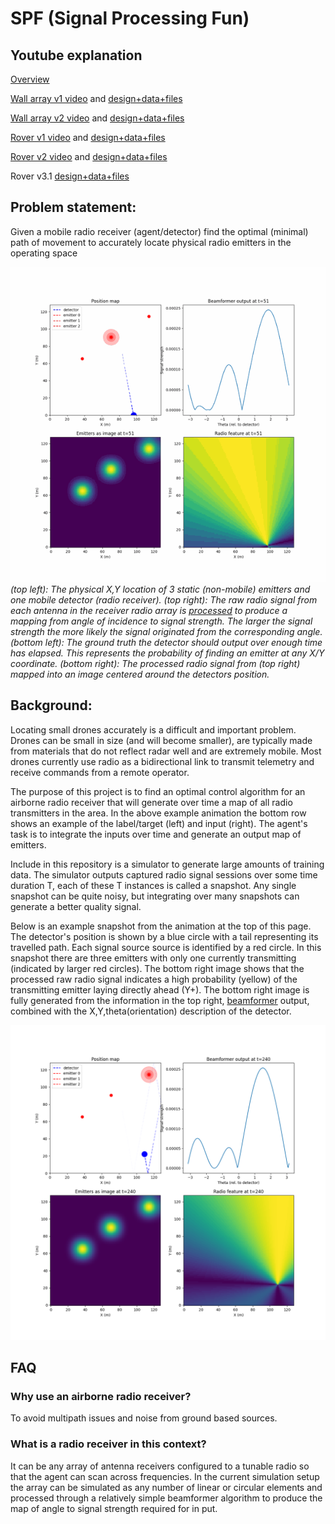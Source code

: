 # SPF (Signal Processing Fun)

## Youtube explanation

[Overview](https://www.youtube.com/watch?v=vj99KvB2AcA)

[Wall array v1 video](https://youtu.be/ljlRKGjBUoE) and [design+data+files](data_collection_model_and_results/2d_wall_array/2d_wall_array_v1)

[Wall array v2 video](https://youtu.be/9S3mgBD47kw) and [design+data+files](data_collection_model_and_results/2d_wall_array/2d_wall_array_v2)

[Rover v1 video](https://youtu.be/aGzOBduHrvo) and [design+data+files](data_collection_model_and_results/rover/rover_v1)

[Rover v2 video](https://youtube.com/shorts/qZmtBzATahE?feature=share) and [design+data+files](data_collection_model_and_results/rover/rover_v2)

Rover v3.1 [design+data+files](data_collection_model_and_results/rover/rover_v3.1)


## Problem statement:

Given a mobile radio receiver (agent/detector) find the optimal (minimal) path of movement to accurately locate physical radio emitters in the operating space

![Example session](images/01_example_animation.gif)
*(top left): The physical X,Y location of 3 static (non-mobile) emitters and one mobile detector (radio receiver). (top right): The raw radio signal from each antenna in the receiver radio array is [processed](spf/notebooks/03_beamformer_wNoise.ipynb) to produce a mapping from angle of incidence to signal strength. The larger the signal strength the more likely the signal originated from the corresponding angle. (bottom left): The ground truth the detector should output over enough time has elapsed. This represents the probability of finding an emitter at any X/Y coordinate. (bottom right): The processed radio signal from (top right) mapped into an image centered around the detectors position.*

## Background:

Locating small drones accurately is a difficult and important problem. Drones can be small in size (and will become smaller), are typically made from materials that do not reflect radar well and are extremely mobile. Most drones currently use radio as a bidirectional link to transmit telemetry and receive commands from a remote operator.

The purpose of this project is to find an optimal control algorithm for an airborne radio receiver that will generate over time a map of all radio transmitters in the area.
In the above example animation the bottom row shows an example of the label/target (left) and input (right). The agent's task is to integrate the inputs over time and generate an output map of emitters.    

Include in this repository is a simulator to generate large amounts of training data. The simulator outputs captured radio signal sessions over some time duration T, each of these T instances is called a snapshot. Any single snapshot can be quite noisy, but integrating over many snapshots can generate a better quality signal. 

Below is an example snapshot from the animation at the top of this page. The detector's position is shown by a blue circle with a tail representing its travelled path. Each signal source source is identified by a red circle. In this snapshot there are three emitters with only one currently transmitting (indicated by larger red circles). The bottom right image shows that the processed raw radio signal indicates a high probability (yellow) of the transmitting emitter laying directly ahead (Y+). The bottom right image is fully generated from the information in the top right, [beamformer](spf/notebooks/03_beamformer_wNoise.ipynb) output, combined with the X,Y,theta(orientation) description of the detector.  
 
![Example snapshot](images/01_emitter_right_example.png)


## FAQ 

### Why use an airborne radio receiver?

To avoid multipath issues and noise from ground based sources.

### What is a radio receiver in this context?

It can be any array of antenna receivers configured to a tunable radio so that the agent can scan across frequencies. In the current simulation setup the array can be simulated as any number of linear or circular elements and processed through a relatively simple beamformer algorithm to produce the map of angle to signal strength required for in
put.




